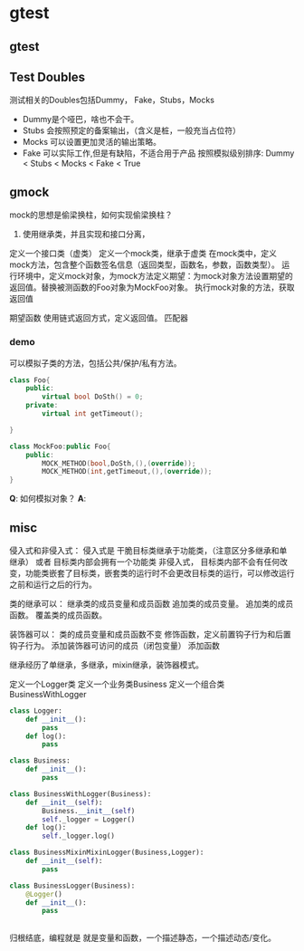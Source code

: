 # gtest

## gtest

## Test Doubles
测试相关的Doubles包括Dummy， Fake，Stubs，Mocks
- Dummy是个哑巴，啥也不会干。
- Stubs 会按照预定的备案输出，（含义是桩，一般充当占位符）
- Mocks 可以设置更加灵活的输出策略。
- Fake 可以实际工作,但是有缺陷，不适合用于产品
按照模拟级别排序:
Dummy < Stubs < Mocks < Fake < True

## gmock

mock的思想是偷梁换柱，如何实现偷梁换柱？
1. 使用继承类，并且实现和接口分离，

定义一个接口类（虚类）
定义一个mock类，继承于虚类
在mock类中，定义mock方法，包含整个函数签名信息（返回类型，函数名，参数，函数类型）。
运行环境中，定义mock对象，为mock方法定义期望：为mock对象方法设置期望的返回值。替换被测函数的Foo对象为MockFoo对象。
执行mock对象的方法，获取返回值


期望函数
使用链式返回方式，定义返回值。
匹配器

### demo

可以模拟子类的方法，包括公共/保护/私有方法。
``` cpp
class Foo{
    public:
        virtual bool DoSth() = 0;
    private:
        virtual int getTimeout();

}

class MockFoo:public Foo{
    public:
        MOCK_METHOD(bool,DoSth,(),(override));
        MOCK_METHOD(int,getTimeout,(),(override));
}
```

**Q**:  如何模拟对象？
**A**: 

## misc
侵入式和非侵入式：
侵入式是 干脆目标类继承于功能类，（注意区分多继承和单继承）
或者 目标类内部会拥有一个功能类
非侵入式， 目标类内部不会有任何改变，功能类嵌套了目标类，嵌套类的运行时不会更改目标类的运行，可以修改运行之前和运行之后的行为。

类的继承可以：
继承类的成员变量和成员函数
追加类的成员变量。
追加类的成员函数。
覆盖类的成员函数。

装饰器可以：
类的成员变量和成员函数不变
修饰函数，定义前置钩子行为和后置钩子行为。
添加装饰器可访问的成员（闭包变量）
添加函数

继承经历了单继承，多继承，mixin继承，装饰器模式。

定义一个Logger类
定义一个业务类Business
定义一个组合类 BusinessWithLogger
``` python
class Logger:
    def __init__():
        pass
    def log():
        pass

class Business:
    def __init__():
        pass

class BusinessWithLogger(Business):
    def __init__(self):
        Business.__init__(self)
        self._logger = Logger()
    def log():
        self._logger.log()

class BusinessMixinMixinLogger(Business,Logger):
    def __init__(self):
        pass

class BusinessLogger(Business):
    @Logger()
    def __init__():
        pass
   

```

归根结底，编程就是 就是变量和函数，一个描述静态，一个描述动态/变化。
